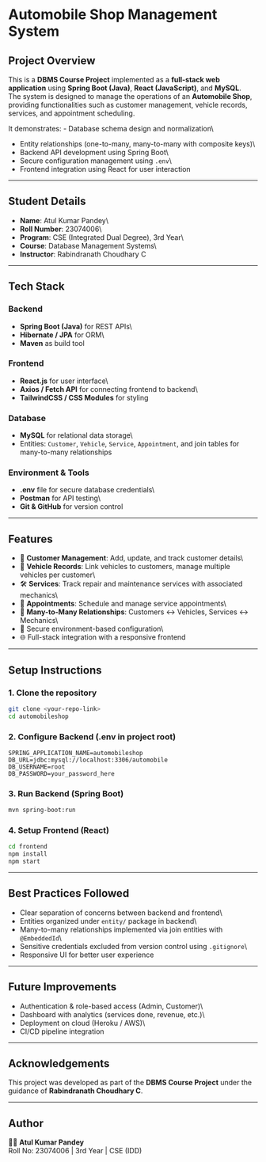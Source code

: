 # Automobile Shop Management System

## Project Overview

This is a **DBMS Course Project** implemented as a **full-stack web
application** using **Spring Boot (Java)**, **React (JavaScript)**, and
**MySQL**.\
The system is designed to manage the operations of an **Automobile
Shop**, providing functionalities such as customer management, vehicle
records, services, and appointment scheduling.

It demonstrates: - Database schema design and normalization\
- Entity relationships (one-to-many, many-to-many with composite keys)\
- Backend API development using Spring Boot\
- Secure configuration management using `.env`\
- Frontend integration using React for user interaction

------------------------------------------------------------------------

## Student Details

-   **Name**: Atul Kumar Pandey\
-   **Roll Number**: 23074006\
-   **Program**: CSE (Integrated Dual Degree), 3rd Year\
-   **Course**: Database Management Systems\
-   **Instructor**: Rabindranath Choudhary C

------------------------------------------------------------------------

## Tech Stack

### Backend

-   **Spring Boot (Java)** for REST APIs\
-   **Hibernate / JPA** for ORM\
-   **Maven** as build tool

### Frontend

-   **React.js** for user interface\
-   **Axios / Fetch API** for connecting frontend to backend\
-   **TailwindCSS / CSS Modules** for styling

### Database

-   **MySQL** for relational data storage\
-   Entities: `Customer`, `Vehicle`, `Service`, `Appointment`, and join
    tables for many-to-many relationships

### Environment & Tools

-   **.env** file for secure database credentials\
-   **Postman** for API testing\
-   **Git & GitHub** for version control

------------------------------------------------------------------------

## Features

-   👤 **Customer Management**: Add, update, and track customer details\
-   🚗 **Vehicle Records**: Link vehicles to customers, manage multiple
    vehicles per customer\
-   🛠 **Services**: Track repair and maintenance services with
    associated mechanics\
-   📅 **Appointments**: Schedule and manage service appointments\
-   🔗 **Many-to-Many Relationships**: Customers ↔ Vehicles, Services ↔
    Mechanics\
-   🔐 Secure environment-based configuration\
-   🌐 Full-stack integration with a responsive frontend

------------------------------------------------------------------------

## Setup Instructions

### 1. Clone the repository

``` bash
git clone <your-repo-link>
cd automobileshop
```

### 2. Configure Backend (.env in project root)

``` env
SPRING_APPLICATION_NAME=automobileshop
DB_URL=jdbc:mysql://localhost:3306/automobile
DB_USERNAME=root
DB_PASSWORD=your_password_here
```

### 3. Run Backend (Spring Boot)

``` bash
mvn spring-boot:run
```

### 4. Setup Frontend (React)

``` bash
cd frontend
npm install
npm start
```

------------------------------------------------------------------------

## Best Practices Followed

-   Clear separation of concerns between backend and frontend\
-   Entities organized under `entity/` package in backend\
-   Many-to-many relationships implemented via join entities with
    `@EmbeddedId`\
-   Sensitive credentials excluded from version control using
    `.gitignore`\
-   Responsive UI for better user experience

------------------------------------------------------------------------

## Future Improvements

-   Authentication & role-based access (Admin, Customer)\
-   Dashboard with analytics (services done, revenue, etc.)\
-   Deployment on cloud (Heroku / AWS)\
-   CI/CD pipeline integration

------------------------------------------------------------------------

## Acknowledgements

This project was developed as part of the **DBMS Course Project** under
the guidance of **Rabindranath Choudhary C**.

------------------------------------------------------------------------

## Author

👨‍💻 **Atul Kumar Pandey**\
Roll No: 23074006 \| 3rd Year \| CSE (IDD)
